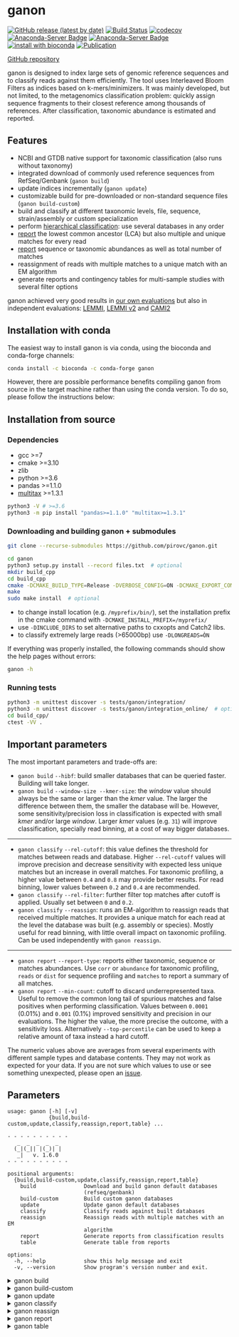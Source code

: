 # ganon

[![GitHub release (latest by date)](https://img.shields.io/github/v/release/pirovc/ganon)](https://github.com/pirovc/ganon) [![Build Status](https://travis-ci.com/pirovc/ganon.svg?branch=master)](https://travis-ci.com/pirovc/ganon) [![codecov](https://codecov.io/gh/pirovc/ganon/branch/master/graph/badge.svg)](https://codecov.io/gh/pirovc/ganon) [![Anaconda-Server Badge](https://anaconda.org/bioconda/ganon/badges/downloads.svg)](https://anaconda.org/bioconda/ganon) [![Anaconda-Server Badge](https://anaconda.org/bioconda/ganon/badges/platforms.svg)](https://anaconda.org/bioconda/ganon) [![install with bioconda](https://img.shields.io/badge/install%20with-bioconda-brightgreen.svg?style=flat)](http://bioconda.github.io/recipes/ganon/README.html) [![Publication](https://img.shields.io/badge/DOI-10.1101%2F406017-blue)](https://dx.doi.org/10.1093/bioinformatics/btaa458) 

[GitHub repository](https://github.com/pirovc/ganon)

ganon is designed to index large sets of genomic reference sequences and to classify reads against them efficiently. The tool uses Interleaved Bloom Filters as indices based on k-mers/minimizers. It was mainly developed, but not limited, to the metagenomics classification problem: quickly assign sequence fragments to their closest reference among thousands of references. After classification, taxonomic abundance is estimated and reported.

## Features

- NCBI and GTDB native support for taxonomic classification (also runs without taxonomy)
- integrated download of commonly used reference sequences from RefSeq/Genbank (`ganon build`)
- update indices incrementally (`ganon update`)
- customizable build for pre-downloaded or non-standard sequence files (`ganon build-custom`)
- build and classify at different taxonomic levels, file, sequence, strain/assembly or custom specialization
- perform [hierarchical classification](#multiple-and-hierarchical-classification): use several databases in any order
- [report](#report) the lowest common ancestor (LCA) but also multiple and unique matches for every read
- [report](#report) sequence or taxonomic abundances as well as total number of matches
- reassignment of reads with multiple matches to a unique match with an EM algorithm
- generate reports and contingency tables for multi-sample studies with several filter options

ganon achieved very good results in [our own evaluations](https://dx.doi.org/10.1093/bioinformatics/btaa458) but also in independent evaluations: [LEMMI](https://lemmi-v1.ezlab.org/), [LEMMI v2](https://lemmi.ezlab.org/) and [CAMI2](https://dx.doi.org/10.1038/s41592-022-01431-4)

## Installation with conda

The easiest way to install ganon is via conda, using the bioconda and conda-forge channels:

```bash
conda install -c bioconda -c conda-forge ganon
```

However, there are possible performance benefits compiling ganon from source in the target machine rather than using the conda version. To do so, please follow the instructions below:

## Installation from source

### Dependencies

- gcc >=7
- cmake >=3.10
- zlib
- python >=3.6
- pandas >=1.1.0
- [multitax](https://github.com/pirovc/multitax) >=1.3.1

```bash
python3 -V # >=3.6
python3 -m pip install "pandas>=1.1.0" "multitax>=1.3.1"
```

### Downloading and building ganon + submodules

```bash
git clone --recurse-submodules https://github.com/pirovc/ganon.git
```
  
```bash
cd ganon
python3 setup.py install --record files.txt  # optional
mkdir build_cpp
cd build_cpp
cmake -DCMAKE_BUILD_TYPE=Release -DVERBOSE_CONFIG=ON -DCMAKE_EXPORT_COMPILE_COMMANDS=ON -DCONDA=OFF -DLONGREADS=OFF ..
make
sudo make install  # optional
```

- to change install location (e.g. `/myprefix/bin/`), set the installation prefix in the cmake command with `-DCMAKE_INSTALL_PREFIX=/myprefix/ `
- use `-DINCLUDE_DIRS` to set alternative paths to cxxopts and Catch2 libs.
- to classify extremely large reads (>65000bp) use `-DLONGREADS=ÒN`

If everything was properly installed, the following commands should show the help pages without errors:

```bash
ganon -h
```

### Running tests

```bash
python3 -m unittest discover -s tests/ganon/integration/
python3 -m unittest discover -s tests/ganon/integration_online/  # optional - downloads large files
cd build_cpp/
ctest -VV .
```
 
## Important parameters

The most important parameters and trade-offs are:

- `ganon build` `--hibf`: build smaller databases that can be queried faster. Building will take longer.
- `ganon build` `--window-size --kmer-size`: the *window* value should always be the same or larger than the *kmer* value. The larger the difference between them, the smaller the database will be. However, some sensitivity/precision loss in classification is expected with small *kmer* and/or large *window*. Larger *kmer* values (e.g. `31`) will improve classification, specially read binning, at a cost of way bigger databases.
---
- `ganon classify` `--rel-cutoff`: this value defines the threshold for matches between reads and database. Higher `--rel-cutoff` values will improve precision and decrease sensitivity with expected less unique matches but an increase in overall matches. For taxonomic profiling, a higher value between `0.4` and `0.8` may provide better results. For read binning, lower values between `0.2` and `0.4` are recommended.
- `ganon classify` `--rel-filter`: further filter top matches after cutoff is applied. Usually set between `0` and `0.2`.
- `ganon classify` `--reassign`: runs an EM-algorithm to reassign reads that received multiple matches. It provides a unique match for each read at the level the database was built (e.g. assembly or species). Mostly useful for read binning, with little overall impact on taxonomic profiling. Can be used independently with `ganon reassign`.
---
- `ganon report` `--report-type`: reports either taxonomic, sequence or matches abundances. Use `corr` or `abundance` for taxonomic profiling, `reads` or `dist` for sequence profiling and `matches` to report a summary of all matches.
- `ganon report` `--min-count`: cutoff to discard underrepresented taxa. Useful to remove the common long tail of spurious matches and false positives when performing classification. Values between `0.0001` (0.01%) and `0.001` (0.1%) improved sensitivity and precision in our evaluations. The higher the value, the more precise the outcome, with a sensitivity loss. Alternatively `--top-percentile` can be used to keep a relative amount of taxa instead a hard cutoff.

The numeric values above are averages from several experiments with different sample types and database contents. They may not work as expected for your data. If you are not sure which values to use or see something unexpected, please open an [issue](https://github.com/pirovc/ganon/issues).

## Parameters

```
usage: ganon [-h] [-v]
             {build,build-custom,update,classify,reassign,report,table} ...

- - - - - - - - - -
   _  _  _  _  _   
  (_|(_|| |(_)| |  
   _|   v. 1.6.0
- - - - - - - - - -

positional arguments:
  {build,build-custom,update,classify,reassign,report,table}
    build               Download and build ganon default databases
                        (refseq/genbank)
    build-custom        Build custom ganon databases
    update              Update ganon default databases
    classify            Classify reads against built databases
    reassign            Reassign reads with multiple matches with an EM
                        algorithm
    report              Generate reports from classification results
    table               Generate table from reports

options:
  -h, --help            show this help message and exit
  -v, --version         Show program's version number and exit.
```

<details>
  <summary>ganon build</summary>

```
usage: ganon build [-h] [-g [...]] [-a [...]] [-b [...]] [-o] [-c] [-u] [-m [...]] [-z [...]] -d DB_PREFIX [-x] [-t]
                   [-p] [-f] [-k] [-w] [-s] [-j] [-y] [--hibf] [--restart] [--verbose] [--quiet] [--write-info-file]

options:
  -h, --help            show this help message and exit

required arguments:
  -g [ ...], --organism-group [ ...]
                        One or more organism groups to download [archaea, bacteria, fungi, human, invertebrate,
                        metagenomes, other, plant, protozoa, vertebrate_mammalian, vertebrate_other, viral]. Mutually
                        exclusive --taxid (default: None)
  -a [ ...], --taxid [ ...]
                        One or more taxonomic identifiers to download. e.g. 562 (-x ncbi) or 's__Escherichia coli' (-x
                        gtdb). Mutually exclusive --organism-group (default: None)
  -d DB_PREFIX, --db-prefix DB_PREFIX
                        Database output prefix (default: None)

download arguments:
  -b [ ...], --source [ ...]
                        Source to download [refseq, genbank] (default: ['refseq'])
  -o , --top            Download limited assemblies for each taxa. 0 for all. (default: 0)
  -c, --complete-genomes
                        Download only sub-set of complete genomes (default: False)
  -u , --genome-updater 
                        Additional genome_updater parameters (https://github.com/pirovc/genome_updater) (default: None)
  -m [ ...], --taxonomy-files [ ...]
                        Specific files for taxonomy - otherwise files will be downloaded (default: None)
  -z [ ...], --genome-size-files [ ...]
                        Specific files for genome size estimation - otherwise files will be downloaded (default: None)

important arguments:
  -x , --taxonomy       Set taxonomy to enable taxonomic classification, lca and reports [ncbi, gtdb, skip] (default:
                        ncbi)
  -t , --threads 

advanced arguments:
  -p , --max-fp         Max. false positive rate for bloom filters Mutually exclusive --filter-size. (default: 0.05)
  -f , --filter-size    Fixed size for filter in Megabytes (MB). Mutually exclusive --max-fp. (default: 0)
  -k , --kmer-size      The k-mer size to split sequences. (default: 19)
  -w , --window-size    The window-size to build filter with minimizers. (default: 31)
  -s , --hash-functions 
                        The number of hash functions for the interleaved bloom filter [0-5]. 0 to detect optimal value.
                        (default: 4)
  -j , --mode           Create smaller or faster filters at the cost of classification speed or database size,
                        respectively [avg, smaller, smallest, faster, fastest]. If --filter-size is used,
                        smaller/smallest refers to the false positive rate. By default, an average value is calculated
                        to balance classification speed and database size. (default: avg)
  -y , --min-length     Skip sequences smaller then value defined. 0 to not skip any sequence. (default: 0)
  --hibf                Builds an HIBF with raptor/chopper (v3). --mode, --filter-size and --min-length will be ignored.
                        (default: False)

optional arguments:
  --restart             Restart build/update from scratch, do not try to resume from the latest possible step.
                        {db_prefix}_files/ will be deleted if present. (default: False)
  --verbose             Verbose output mode (default: False)
  --quiet               Quiet output mode (default: False)
  --write-info-file     Save copy of target info generated to {db_prefix}.info.tsv. Can be re-used as --input-file for
                        further attempts. (default: False)
```

</details>

<details>
  <summary>ganon build-custom</summary>

```
usage: ganon build-custom [-h] [-i [...]] [-e] [-c] [-n] [-a] [-l] [-m [...]] [-z [...]] [-r [...]] [-q [...]] -d
                          DB_PREFIX [-x] [-t] [-p] [-f] [-k] [-w] [-s] [-j] [-y] [--hibf] [--restart] [--verbose]
                          [--quiet] [--write-info-file]

options:
  -h, --help            show this help message and exit

required arguments:
  -i [ ...], --input [ ...]
                        Input file(s) and/or folder(s). Mutually exclusive --input-file. (default: None)
  -e , --input-extension 
                        Required if --input contains folder(s). Wildcards/Shell Expansions not supported (e.g. *).
                        (default: fna.gz)
  -c, --input-recursive
                        Look for files recursively in folder(s) provided with --input (default: False)
  -d DB_PREFIX, --db-prefix DB_PREFIX
                        Database output prefix (default: None)

custom arguments:
  -n , --input-file     Manually set information for input files: file <tab> [target <tab> node <tab> specialization
                        <tab> specialization name]. target is the sequence identifier if --input-target sequence (file
                        can be repeated for multiple sequences). if --input-target file and target is not set, filename
                        is used. node is the taxonomic identifier. Mutually exclusive --input (default: None)
  -a , --input-target   Target to use [file, sequence]. By default: 'file' if multiple input files are provided or
                        --input-file is set, 'sequence' if a single file is provided. Using 'file' is recommended and
                        will speed-up the building process (default: None)
  -l , --level          Use a specialized target to build the database. By default, --level is the --input-target.
                        Options: any available taxonomic rank [species, genus, ...] or 'leaves' (requires --taxonomy).
                        Further specialization options [assembly, custom]. assembly will retrieve and use the assembly
                        accession and name. custom requires and uses the specialization field in the --input-file.
                        (default: None)
  -m [ ...], --taxonomy-files [ ...]
                        Specific files for taxonomy - otherwise files will be downloaded (default: None)
  -z [ ...], --genome-size-files [ ...]
                        Specific files for genome size estimation - otherwise files will be downloaded (default: None)

ncbi arguments:
  -r [ ...], --ncbi-sequence-info [ ...]
                        Uses NCBI e-utils webservices or downloads accession2taxid files to extract target information.
                        [eutils, nucl_gb, nucl_wgs, nucl_est, nucl_gss, pdb, prot, dead_nucl, dead_wgs, dead_prot or one
                        or more accession2taxid files from https://ftp.ncbi.nlm.nih.gov/pub/taxonomy/accession2taxid/].
                        By default uses e-utils up-to 50000 sequences or downloads nucl_gb nucl_wgs otherwise. (default:
                        [])
  -q [ ...], --ncbi-file-info [ ...]
                        Downloads assembly_summary files to extract target information. [refseq, genbank,
                        refseq_historical, genbank_historical or one or more assembly_summary files from
                        https://ftp.ncbi.nlm.nih.gov/genomes/] (default: ['refseq', 'genbank'])

important arguments:
  -x , --taxonomy       Set taxonomy to enable taxonomic classification, lca and reports [ncbi, gtdb, skip] (default:
                        ncbi)
  -t , --threads 

advanced arguments:
  -p , --max-fp         Max. false positive rate for bloom filters Mutually exclusive --filter-size. (default: 0.05)
  -f , --filter-size    Fixed size for filter in Megabytes (MB). Mutually exclusive --max-fp. (default: 0)
  -k , --kmer-size      The k-mer size to split sequences. (default: 19)
  -w , --window-size    The window-size to build filter with minimizers. (default: 31)
  -s , --hash-functions 
                        The number of hash functions for the interleaved bloom filter [0-5]. 0 to detect optimal value.
                        (default: 4)
  -j , --mode           Create smaller or faster filters at the cost of classification speed or database size,
                        respectively [avg, smaller, smallest, faster, fastest]. If --filter-size is used,
                        smaller/smallest refers to the false positive rate. By default, an average value is calculated
                        to balance classification speed and database size. (default: avg)
  -y , --min-length     Skip sequences smaller then value defined. 0 to not skip any sequence. (default: 0)
  --hibf                Builds an HIBF with raptor/chopper (v3). --mode, --filter-size and --min-length will be ignored.
                        (default: False)

optional arguments:
  --restart             Restart build/update from scratch, do not try to resume from the latest possible step.
                        {db_prefix}_files/ will be deleted if present. (default: False)
  --verbose             Verbose output mode (default: False)
  --quiet               Quiet output mode (default: False)
  --write-info-file     Save copy of target info generated to {db_prefix}.info.tsv. Can be re-used as --input-file for
                        further attempts. (default: False)
```

</details>

<details>
  <summary>ganon update</summary>

```
usage: ganon update [-h] -d DB_PREFIX [-o] [-t] [--restart] [--verbose] [--quiet] [--write-info-file]

options:
  -h, --help            show this help message and exit

required arguments:
  -d DB_PREFIX, --db-prefix DB_PREFIX
                        Existing database input prefix (default: None)

important arguments:
  -o , --output-db-prefix 
                        Output database prefix. By default will be the same as --db-prefix and overwrite files (default:
                        None)
  -t , --threads 

optional arguments:
  --restart             Restart build/update from scratch, do not try to resume from the latest possible step.
                        {db_prefix}_files/ will be deleted if present. (default: False)
  --verbose             Verbose output mode (default: False)
  --quiet               Quiet output mode (default: False)
  --write-info-file     Save copy of target info generated to {db_prefix}.info.tsv. Can be re-used as --input-file for
                        further attempts. (default: False)
```

</details>

<details>
  <summary>ganon classify</summary>

```
usage: ganon classify [-h] -d [DB_PREFIX ...] [-s [reads.fq[.gz] ...]] [-p [reads.1.fq[.gz] reads.2.fq[.gz] ...]]
                      [-c [...]] [-e [...]] [-o] [--output-lca] [--output-all] [--output-unclassified] [--output-single]
                      [-t] [-l [...]] [-r [...]] [-a] [--verbose] [--quiet]

options:
  -h, --help            show this help message and exit

required arguments:
  -d [DB_PREFIX ...], --db-prefix [DB_PREFIX ...]
                        Database input prefix[es] (default: None)
  -s [reads.fq[.gz] ...], --single-reads [reads.fq[.gz] ...]
                        Multi-fastq[.gz] file[s] to classify (default: None)
  -p [reads.1.fq[.gz] reads.2.fq[.gz] ...], --paired-reads [reads.1.fq[.gz] reads.2.fq[.gz] ...]
                        Multi-fastq[.gz] pairs of file[s] to classify (default: None)

cutoff/filter arguments:
  -c [ ...], --rel-cutoff [ ...]
                        Min. percentage of a read (set of minimizers) shared with the a reference necessary to consider
                        a match. Generally used to cutoff low similarity matches. Single value or one per database (e.g.
                        0.7 1 0.25). 0 for no cutoff (default: [0.75])
  -e [ ...], --rel-filter [ ...]
                        Additional relative percentage of minimizers (relative to the best match) to keep a match.
                        Generally used to select best matches above cutoff. Single value or one per hierarchy (e.g. 0.1
                        0). 1 for no filter (default: [0.0])

output arguments:
  -o , --output-prefix 
                        Output prefix for output (.rep) and report (.tre). Empty to output to STDOUT (only .rep)
                        (default: None)
  --output-lca          Output an additional file with one lca match for each read (.lca) (default: False)
  --output-all          Output an additional file with all matches. File can be very large (.all) (default: False)
  --output-unclassified
                        Output an additional file with unclassified read headers (.unc) (default: False)
  --output-single       When using multiple hierarchical levels, output everything in one file instead of one per
                        hierarchy (default: False)

other arguments:
  -t , --threads        Number of sub-processes/threads to use (default: 1)
  -l [ ...], --hierarchy-labels [ ...]
                        Hierarchy definition of --db-prefix files to be classified. Can also be a string, but input will
                        be sorted to define order (e.g. 1 1 2 3). The default value reported without hierarchy is 'H1'
                        (default: None)
  -r [ ...], --ranks [ ...]
                        Ranks to report taxonomic abundances (.tre). empty will report default ranks [superkingdom,
                        phylum, class, order, family, genus, species, assembly]. This file can be re-generated with the
                        'ganon report' command for other types of abundances (reads, matches) with further filtration
                        and output options (default: [])
  -a, --reassign        Reassign reads with multiple matches with an EM algorithm. Will enforce --output-all. This file
                        can be re-generated with the 'ganon reassign'. (default: False)
  --verbose             Verbose output mode (default: False)
  --quiet               Quiet output mode (default: False)
```

</details>

<details>
  <summary>ganon reassign</summary>

```
usage: ganon reassign [-h] -i  -o OUTPUT_PREFIX [-e] [-s] [--verbose] [--quiet]

options:
  -h, --help            show this help message and exit

required arguments:
  -i , --input-prefix   Input prefix to find files from ganon classify (.all and optionally .rep) (default: None)
  -o OUTPUT_PREFIX, --output-prefix OUTPUT_PREFIX
                        Output prefix for reassigned file (.all and optionally .rep). In case of multiple files, the
                        base input filename will be appended at the end of the output file 'output_prefix +
                        FILENAME.all' (default: None)

EM arguments:
  -e , --max-iter       Max. number of iterations for the EM algorithm. If 0, will run until convergence (check
                        --threshold) (default: 10)
  -s , --threshold      Convergence threshold limit to stop the EM algorithm. (default: 0)

other arguments:
  --verbose             Verbose output mode (default: False)
  --quiet               Quiet output mode (default: False)
```

</details>

<details>
  <summary>ganon report</summary>

```
usage: ganon report [-h] -i [...] [-e INPUT_EXTENSION] -o OUTPUT_PREFIX [-d [...]] [-x] [-m [...]] [-z [...]] [-f] [-t]
                    [-r [...]] [-s] [-a] [-y] [-p [...]] [-k [...]] [-c] [--verbose] [--quiet] [--min-count]
                    [--max-count] [--names [...]] [--names-with [...]] [--taxids [...]]

options:
  -h, --help            show this help message and exit

required arguments:
  -i [ ...], --input [ ...]
                        Input file(s) and/or folder(s). '.rep' file(s) from ganon classify. (default: None)
  -e INPUT_EXTENSION, --input-extension INPUT_EXTENSION
                        Required if --input contains folder(s). Wildcards/Shell Expansions not supported (e.g. *).
                        (default: rep)
  -o OUTPUT_PREFIX, --output-prefix OUTPUT_PREFIX
                        Output prefix for report file 'output_prefix.tre'. In case of multiple files, the base input
                        filename will be appended at the end of the output file 'output_prefix + FILENAME.tre' (default:
                        None)

db/tax arguments:
  -d [ ...], --db-prefix [ ...]
                        Database prefix(es) used for classification. Only '.tax' file(s) are required. If not provided,
                        new taxonomy will be downloaded. Mutually exclusive with --taxonomy. (default: [])
  -x , --taxonomy       Taxonomy database to use [ncbi, gtdb, skip]. Mutually exclusive with --db-prefix. (default:
                        ncbi)
  -m [ ...], --taxonomy-files [ ...]
                        Specific files for taxonomy - otherwise files will be downloaded (default: None)
  -z [ ...], --genome-size-files [ ...]
                        Specific files for genome size estimation - otherwise files will be downloaded (default: None)

output arguments:
  -f , --output-format 
                        Output format [text, tsv, csv, bioboxes]. text outputs a tabulated formatted text file for
                        better visualization. bioboxes is the the CAMI challenge profiling format (only
                        percentage/abundances are reported). (default: tsv)
  -t , --report-type    Type of report [abundance, reads, matches, dist, corr]. 'abundance' -> tax. abundance (re-
                        distribute read counts and correct by genome size), 'reads' -> sequence abundance, 'matches' ->
                        report all unique and shared matches, 'dist' -> like reads with re-distribution of shared read
                        counts only, 'corr' -> like abundance without re-distribution of shared read counts (default:
                        abundance)
  -r [ ...], --ranks [ ...]
                        Ranks to report ['', 'all', custom list]. 'all' for all possible ranks. empty for default ranks
                        [superkingdom, phylum, class, order, family, genus, species, assembly]. (default: [])
  -s , --sort           Sort report by [rank, lineage, count, unique]. Default: rank (with custom --ranks) or lineage
                        (with --ranks all) (default: )
  -a, --no-orphan       Omit orphan nodes from the final report. Otherwise, orphan nodes (= nodes not found in the
                        db/tax) are reported as 'na' with root as direct parent. (default: False)
  -y, --split-hierarchy
                        Split output reports by hierarchy (from ganon classify --hierarchy-labels). If activated, the
                        output files will be named as '{output_prefix}.{hierarchy}.tre' (default: False)
  -p [ ...], --skip-hierarchy [ ...]
                        One or more hierarchies to skip in the report (from ganon classify --hierarchy-labels) (default:
                        [])
  -k [ ...], --keep-hierarchy [ ...]
                        One or more hierarchies to keep in the report (from ganon classify --hierarchy-labels) (default:
                        [])
  -c , --top-percentile 
                        Top percentile filter, based on percentage/relative abundance. Applied only at default ranks
                        [superkingdom, phylum, class, order, family, genus, species, assembly] (default: 0)

optional arguments:
  --verbose             Verbose output mode (default: False)
  --quiet               Quiet output mode (default: False)

filter arguments:
  --min-count           Minimum number/percentage of counts to keep an taxa [values between 0-1 for percentage, >1
                        specific number] (default: 0)
  --max-count           Maximum number/percentage of counts to keep an taxa [values between 0-1 for percentage, >1
                        specific number] (default: 0)
  --names [ ...]        Show only entries matching exact names of the provided list (default: [])
  --names-with [ ...]   Show entries containing full or partial names of the provided list (default: [])
  --taxids [ ...]       One or more taxids to report (including children taxa) (default: [])
```

</details>

<details>
  <summary>ganon table</summary>

```
usage: ganon table [-h] -i [...] [-e] -o OUTPUT_FILE [-l] [-f] [-t] [-a] [-m] [-r] [-n] [--header]
                   [--unclassified-label] [--filtered-label] [--skip-zeros] [--transpose] [--verbose] [--quiet]
                   [--min-count] [--max-count] [--names [...]] [--names-with [...]] [--taxids [...]]

options:
  -h, --help            show this help message and exit

required arguments:
  -i [ ...], --input [ ...]
                        Input file(s) and/or folder(s). '.tre' file(s) from ganon report. (default: None)
  -e , --input-extension 
                        Required if --input contains folder(s). Wildcards/Shell Expansions not supported (e.g. *).
                        (default: tre)
  -o OUTPUT_FILE, --output-file OUTPUT_FILE
                        Output filename for the table (default: None)

output arguments:
  -l , --output-value   Output value on the table [percentage, counts]. percentage values are reported between [0-1]
                        (default: counts)
  -f , --output-format 
                        Output format [tsv, csv] (default: tsv)
  -t , --top-sample     Top hits of each sample individually (default: 0)
  -a , --top-all        Top hits of all samples (ranked by percentage) (default: 0)
  -m , --min-frequency 
                        Minimum number/percentage of files containing an taxa to keep the taxa [values between 0-1 for
                        percentage, >1 specific number] (default: 0)
  -r , --rank           Define specific rank to report. Empty will report all ranks. (default: None)
  -n, --no-root         Do not report root node entry and lineage. Direct and shared matches to root will be accounted
                        as unclassified (default: False)
  --header              Header information [name, taxid, lineage] (default: name)
  --unclassified-label 
                        Add column with unclassified count/percentage with the chosen label. May be the same as
                        --filtered-label (e.g. unassigned) (default: None)
  --filtered-label      Add column with filtered count/percentage with the chosen label. May be the same as
                        --unclassified-label (e.g. unassigned) (default: None)
  --skip-zeros          Do not print lines with only zero count/percentage (default: False)
  --transpose           Transpose output table (taxa as cols and files as rows) (default: False)

optional arguments:
  --verbose             Verbose output mode (default: False)
  --quiet               Quiet output mode (default: False)

filter arguments:
  --min-count           Minimum number/percentage of counts to keep an taxa [values between 0-1 for percentage, >1
                        specific number] (default: 0)
  --max-count           Maximum number/percentage of counts to keep an taxa [values between 0-1 for percentage, >1
                        specific number] (default: 0)
  --names [ ...]        Show only entries matching exact names of the provided list (default: [])
  --names-with [ ...]   Show entries containing full or partial names of the provided list (default: [])
  --taxids [ ...]       One or more taxids to report (including children taxa) (default: [])
```

</details>
